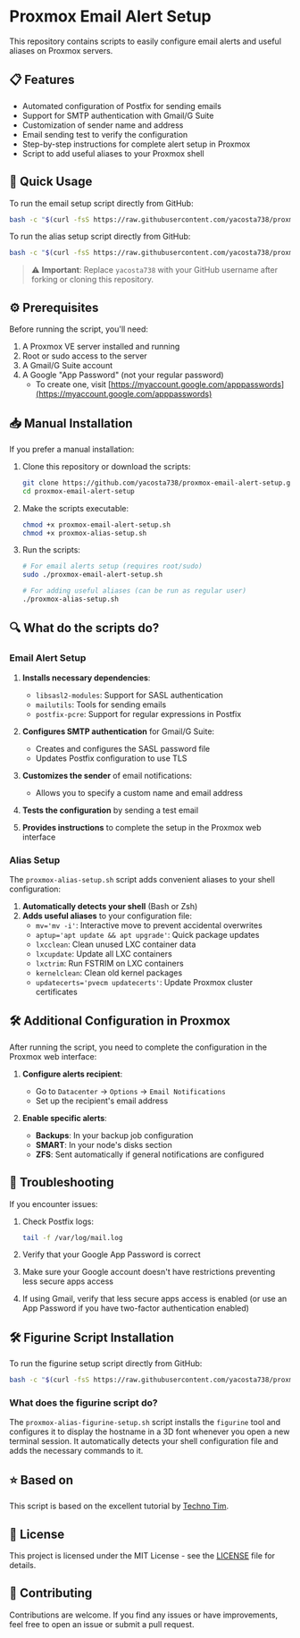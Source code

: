 # Proxmox Email Alert Setup

This repository contains scripts to easily configure email alerts and useful aliases on Proxmox servers.

## 📋 Features

- Automated configuration of Postfix for sending emails
- Support for SMTP authentication with Gmail/G Suite
- Customization of sender name and address
- Email sending test to verify the configuration
- Step-by-step instructions for complete alert setup in Proxmox
- Script to add useful aliases to your Proxmox shell

## 🚀 Quick Usage

To run the email setup script directly from GitHub:

```bash
bash -c "$(curl -fsS https://raw.githubusercontent.com/yacosta738/proxmox-email-alert-setup/main/proxmox-email-alert-setup.sh)"
```

To run the alias setup script directly from GitHub:

```bash
bash -c "$(curl -fsS https://raw.githubusercontent.com/yacosta738/proxmox-email-alert-setup/main/proxmox-alias-setup.sh)"
```

> ⚠️ **Important**: Replace `yacosta738` with your GitHub username after forking or cloning this repository.

## ⚙️ Prerequisites

Before running the script, you'll need:

1. A Proxmox VE server installed and running
2. Root or sudo access to the server
3. A Gmail/G Suite account
4. A Google "App Password" (not your regular password)
   - To create one, visit [https://myaccount.google.com/apppasswords](https://myaccount.google.com/apppasswords)

## 📥 Manual Installation

If you prefer a manual installation:

1. Clone this repository or download the scripts:

   ```bash
   git clone https://github.com/yacosta738/proxmox-email-alert-setup.git
   cd proxmox-email-alert-setup
   ```

2. Make the scripts executable:

   ```bash
   chmod +x proxmox-email-alert-setup.sh
   chmod +x proxmox-alias-setup.sh
   ```

3. Run the scripts:

   ```bash
   # For email alerts setup (requires root/sudo)
   sudo ./proxmox-email-alert-setup.sh
   
   # For adding useful aliases (can be run as regular user)
   ./proxmox-alias-setup.sh
   ```

## 🔍 What do the scripts do?

### Email Alert Setup

1. **Installs necessary dependencies**:
   - `libsasl2-modules`: Support for SASL authentication
   - `mailutils`: Tools for sending emails
   - `postfix-pcre`: Support for regular expressions in Postfix

2. **Configures SMTP authentication** for Gmail/G Suite:
   - Creates and configures the SASL password file
   - Updates Postfix configuration to use TLS

3. **Customizes the sender** of email notifications:
   - Allows you to specify a custom name and email address

4. **Tests the configuration** by sending a test email

5. **Provides instructions** to complete the setup in the Proxmox web interface

### Alias Setup

The `proxmox-alias-setup.sh` script adds convenient aliases to your shell configuration:

1. **Automatically detects your shell** (Bash or Zsh)
2. **Adds useful aliases** to your configuration file:
   - `mv='mv -i'`: Interactive move to prevent accidental overwrites
   - `aptup='apt update && apt upgrade'`: Quick package updates
   - `lxcclean`: Clean unused LXC container data
   - `lxcupdate`: Update all LXC containers
   - `lxctrim`: Run FSTRIM on LXC containers
   - `kernelclean`: Clean old kernel packages
   - `updatecerts='pvecm updatecerts'`: Update Proxmox cluster certificates

## 🛠️ Additional Configuration in Proxmox

After running the script, you need to complete the configuration in the Proxmox web interface:

1. **Configure alerts recipient**:
   - Go to `Datacenter` -> `Options` -> `Email Notifications`
   - Set up the recipient's email address

2. **Enable specific alerts**:
   - **Backups**: In your backup job configuration
   - **SMART**: In your node's disks section
   - **ZFS**: Sent automatically if general notifications are configured

## 📝 Troubleshooting

If you encounter issues:

1. Check Postfix logs:

   ```bash
   tail -f /var/log/mail.log
   ```

2. Verify that your Google App Password is correct

3. Make sure your Google account doesn't have restrictions preventing less secure apps access

4. If using Gmail, verify that less secure apps access is enabled (or use an App Password if you have two-factor authentication enabled)

## 🛠️ Figurine Script Installation

To run the figurine setup script directly from GitHub:

```bash
bash -c "$(curl -fsS https://raw.githubusercontent.com/yacosta738/proxmox-email-alert-setup/main/proxmox-alias-figurine-setup.sh)"
```

### What does the figurine script do?

The `proxmox-alias-figurine-setup.sh` script installs the `figurine` tool and configures it to display the hostname in a 3D font whenever you open a new terminal session. It automatically detects your shell configuration file and adds the necessary commands to it.

## ⭐ Based on

This script is based on the excellent tutorial by [Techno Tim](https://technotim.live/posts/proxmox-alerts/).

## 📄 License

This project is licensed under the MIT License - see the [LICENSE](LICENSE) file for details.

## 🤝 Contributing

Contributions are welcome. If you find any issues or have improvements, feel free to open an issue or submit a pull request.
